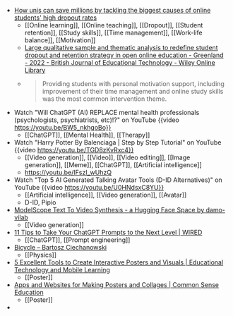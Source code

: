 - [How unis can save millions by tackling the biggest causes of online students' high dropout rates](https://theconversation-com.cdn.ampproject.org/c/s/theconversation.com/amp/how-unis-can-save-millions-by-tackling-the-biggest-causes-of-online-students-high-dropout-rates-173139)
	- [[Online learning]], [[Online teaching]], [[Dropout]], [[Student retention]], [[Study skills]], [[Time management]], [[Work-life balance]], [[Motivation]]
	- [Large qualitative sample and thematic analysis to redefine student dropout and retention strategy in open online education - Greenland - 2022 - British Journal of Educational Technology - Wiley Online Library](https://bera-journals.onlinelibrary.wiley.com/doi/full/10.1111/bjet.13173)
	- >Providing students with personal motivation support, including improvement of their time management and online study skills was the most common intervention theme.
- Watch "Will ChatGPT (AI) REPLACE mental health professionals (psychologists, psychiatrists, etc)!?" on YouTube {{video https://youtu.be/BW5_nkhgoBo}}
	- [[ChatGPT]], [[Mental Health]], [[Therapy]]
- Watch "Harry Potter By Balenciaga | Step by Step Tutorial" on YouTube {{video https://youtu.be/TGD8zKvRxc4}}
	- [[Video generation]], [[Video]], [[Video editing]], [[Image generation]], [[Meme]], [[ChatGPT]], [[Artificial intelligence]]
	- https://youtu.be/IFszI_wUhzQ
- Watch "Top 5 AI Generated Talking Avatar Tools (D-ID Alternatives)" on YouTube {{video https://youtu.be/U0HNdsxC8YU}}
	- [[Artificial intelligence]], [[Video generation]], [[Avatar]]
	- D-ID, Pipio
- [ModelScope Text To Video Synthesis - a Hugging Face Space by damo-vilab](https://huggingface.co/spaces/damo-vilab/modelscope-text-to-video-synthesis)
	- [[Video generation]]
- [11 Tips to Take Your ChatGPT Prompts to the Next Level | WIRED](https://www.wired.com/story/11-tips-better-chatgpt-prompts/?utm_brand=wired&utm_social-type=owned&mbid=social_twitter)
	- [[ChatGPT]], [[Prompt engineering]]
- [Bicycle – Bartosz Ciechanowski](https://ciechanow.ski/bicycle/)
	- [[Physics]]
- [5 Excellent Tools to Create Interactive Posters and Visuals | Educational Technology and Mobile Learning](https://www.educatorstechnology.com/2014/02/3-excellent-tools-to-create-interactive.html)
	- [[Poster]]
- [Apps and Websites for Making Posters and Collages | Common Sense Education](https://www.commonsense.org/education/lists/apps-and-websites-for-making-posters-and-collages)
	- [[Poster]]
-